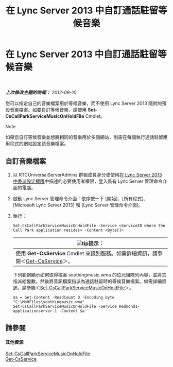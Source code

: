 ﻿---
title: 在 Lync Server 2013 中自訂通話駐留等候音樂
TOCTitle: 在 Lync Server 2013 中自訂通話駐留等候音樂
ms:assetid: 3d78e6f9-a4ae-49f4-a89f-4515acb49dac
ms:mtpsurl: https://technet.microsoft.com/zh-tw/library/JJ688031(v=OCS.15)
ms:contentKeyID: 49890030
ms.date: 08/10/2015
mtps_version: v=OCS.15
ms.translationtype: HT
---

# 在 Lync Server 2013 中自訂通話駐留等候音樂

 

_**上次修改主題的時間：** 2012-09-10_

您可以指定自己的音樂檔案用於等候音樂，而不使用 Lync Server 2013 隨附的預設音樂檔案。如要自訂等候音樂，請使用 **Set-CsCallParkServiceMusicOnHoldFile** Cmdlet。

> [!NOTE]  
> 如果您自訂等候音樂並想將相同的音樂用於多個網站，則需在每個執行通話駐留應用程式的網站設定該音樂檔案。



## 自訂音樂檔案

1.  以 RTCUniversalServerAdmins 群組成員身分或使用[在 Lync Server 2013 中委派設定權限](lync-server-2013-delegate-setup-permissions.md)中描述的必要使用者權限，登入裝有 Lync Server 管理命令介面的電腦。

2.  啟動 Lync Server 管理命令介面：依序按一下 \[開始\]、\[所有程式\]、\[Microsoft Lync Server 2013\] 和 \[Lync Server 管理命令介面\]。

3.  執行：
    
        Set-CsCallParkServiceMusicOnHoldFile -Service <ServiceID where the Call Park application resides> -Content <Byte[]>
    
    <table>
    <thead>
    <tr class="header">
    <th><img src="images/JJ205025.tip(OCS.15).gif" title="tip" alt="tip" />提示：</th>
    </tr>
    </thead>
    <tbody>
    <tr class="odd">
    <td>使用 <strong>Get-CsService</strong> Cmdlet 來識別服務。如需詳細資訊，請參閱＜<a href="https://docs.microsoft.com/en-us/powershell/module/skype/Get-CsService">Get-CsService</a>＞。</td>
    </tr>
    </tbody>
    </table>
    
    下列範例顯示如何取得檔案 soothingmusic.wma 的位元組陣列內容，並將其指派給變數。然後將音訊檔案指派為通話駐留時的等候音樂檔案。如需詳細資訊，請參閱＜[Set-CsCallParkServiceMusicOnHoldFile](https://docs.microsoft.com/en-us/powershell/module/skype/Set-CsCallParkServiceMusicOnHoldFile)＞。
    
        $a = Get-Content -ReadCount 0 -Encoding byte "C:\MoHFiles\soothingmusic.wma"
        Set-CsCallParkServiceMusicOnHoldFile -Service Redmond1-applicationserver-1 -Content $a

## 請參閱

#### 其他資源

[Set-CsCallParkServiceMusicOnHoldFile](https://docs.microsoft.com/en-us/powershell/module/skype/Set-CsCallParkServiceMusicOnHoldFile)  
[Get-CsService](https://docs.microsoft.com/en-us/powershell/module/skype/Get-CsService)

